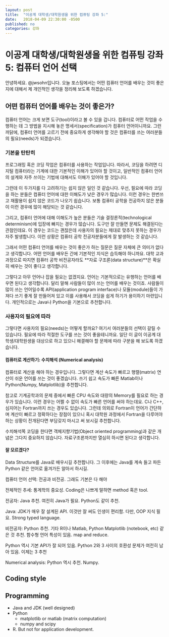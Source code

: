 ```yaml
---
layout: post
title:  "이공계 대학생/대학원생을 위한 컴퓨팅 강좌 5:"
date:   2018-04-09 22:30:00 -0500
published: no
categories: 강좌
---
```


# 이공계 대학생/대학원생을 위한 컴퓨팅 강좌 5: 컴퓨터 언어 선택

안녕하세요. @jwsohn입니다. 오늘 포스팅에서는 어떤 컴퓨터 언어를 배우는 것이
좋은지에 대해서 제 개인적인 생각을 정리해 보도록 하겠습니다.

## 어떤 컴퓨터 언어를 배우는 것이 좋은가? 

컴퓨터 언어는 크게 보면 도구(tool)이라고 볼 수 있을 겁니다. 컴퓨터로 어떤
작업을 수행하는 데 그 방법을 지시해 놓은 명세서(specification)가 컴퓨터
언어이니까요. 그런 까닭에, 컴퓨터 언어를 고르기 전에 중요하게 생각해야 할 것은
컴퓨터를 쓰는 여러분들의 필요(needs)가 되겠습니다. 

### 기본을 탄탄히
 
프로그래밍 혹은 코딩 작업은 컴퓨터를 사용하는 작업입니다. 따라서, 코딩을
하려면 디지털 컴퓨터라는 기계에 대한 기본적인 이해가 있어야 할 것이고,
일반적인 컴퓨터 언어의 설계와 자주 쓰이는 기법에 대해서도 이해가 있어야 할
것입니다.

그런데 이 두가지를 다 고려하기는 쉽지 않은 일인 것 같습니다. 우선, 필요에 따라
코딩을 하는 분들은 컴퓨터 언어에 대한 이해도가 낮은 경우가 많습니다. 이런
경우는 한번쓰고 재활용이 쉽지 않은 코드가 나오기 쉽습니다. 보통 컴퓨터 공학을
전공하지 않은 분들이 이런 경우에 많이 해당되는 것 같습니다.

그리고, 컴퓨터 언어에 대해 이해도가 높은 분들은 기술 결정론적(technological
determinism)에 입장에 빠지는 경우가 많습니다. 도구만 잘 만들면 문제도
해결된다는 관점인데요. 이 경우는 코드는 괜찮은데 사용자의 필요는 제대로 맞추지
못하는 경우가 자주 발생합니다. 이런 상황은 컴퓨터 공학 전공자분들에게 잘
발생하는 것 같습니다.

그래서 어떤 컴퓨터 언어를 배우는 것이 좋은가 하는 질문은 질문 자체에 큰 의미가
없다고 생각합니다. 어떤 언어를 배우든 간에 기본적인 지식은 습득해야 하니까요.
대학 교과 과정으로 따지면 컴퓨터 공학 비전공자라도 **자료 구조론(data
structure)**은 확실히 배우는 것이 좋다고 생각합니다.

그렇다고 아무 언어나 잡을 필요는 없겠지요. 언어는 기본적으로는 유행하는 언어를
배우면 된다고 생각합니다. 달리 말해 사람들이 많이 쓰는 언어를 배우는 것이죠.
사람들이 많이 쓰는 언어일수록 API(application program interface)나
모듈(module)들이 가져다 쓰기 좋게 잘 만들어져 있고 이를 사용해서 코딩을 쉽게
하기가 용이하기 마련입니다.  개인적으로는 Java나 Python을 기본으로 추천합니다.

### 사용자의 필요에 따라

그렇다면 사용자의 필요(needs)는 어떻게 할까요? 여기서 여러분들의 선택이 갈릴
수 있습니다. 필요에 따라 적절한 도구를 쓰는 것이 좋을테니까요. 일단 이 글이
이공계 대학생/대학원생을 대상으로 하고 있으니 해결해야 할 문제에 따라 구분을
해 보도록 하겠습니다.

#### 컴퓨터로 계산하기: 수치해석 (Numerical analysis)

컴퓨터로 계산을 해야 하는 경우입니다. 그렇다면 계산 속도가 빠르고
행렬(matrix) 연산이 쉬운 언어를 쓰는 것이 좋겠습니다. 쓰기 쉽고 속도가 빠른
Matlab이나 Python(Numpy, Matplotlib)을 추천합니다. 

참고로 기계공학과의 문제 중에서 빠른 CPU 속도와 대량의 Memory를 필요로 하는
경우가 있습니다. 이런 경우는 어쩔 수 없이 속도가 빠른 언어를 써야 하는데요.
C나 C++, 심지어는 Fortran까지 쓰는 경우도 있습니다. 그런데 의외로 Fortran이
언어가 간단하며 계산이 빠르고 정확하다는 장점이 있으니 혹시 대학원 과정에서
Fortran을 다루어야 하는 상황이 전개된다면 부담갖지 마시고 써 보시길
추천합니다.

수치해석쪽 코딩을 한다면 객체지향기법(Object oriented programming)과 같은
개념은 그다지 중요하지 않습니다. 자료구조론까지만 열심히 하시면 된다고
생각합니다.

#### 잘 모르겠다?

Data Structure를 Java로 배우시길 추천합니다. 그 이후에는 Java를 계속 들고 파든 
Python 같은 언어로 옮겨가든 알아서 하시길.


컴퓨터 언어 선택: 전공과 비전공. 그래도 기본은 다 해야

전체적인 추세: 통계학의 중요성. Coding은 나쁘게 말하면 method 혹은 tool.

전공자: Java 추천. 여전히 Java가 필요. Python도 같이 추천. 

Java: JDK가 매우 잘 설계된 API. 이것만 잘 써도 인생이 편리함. 다만, OOP 지식
필요. Strong typed language.

비전공자: Python 추천. 기타 R이나 Matlab, Python Matplotlib (notebook, etc) 같은 것 추천.
함수형 언어 특성이 있음. map and reduce.

Python 역시 기본 API가 잘 되어 있음. Python 2와 3 사이의 호환성 문제가 여전히
남아 있음. 이제는 3 추천

Numerical analysis: Python 역시 추천. Numpy. 

## Coding style

## Programming
  * Java and JDK (well designed)
  * Python
    - matplotlib or matlab (matrix computation)
    - numpy and scipy
  * R. But not for application development.

